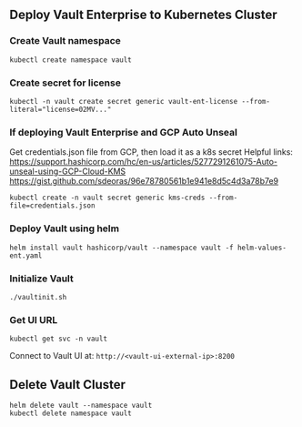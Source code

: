 ## Deploy Vault Enterprise to Kubernetes Cluster
### Create Vault namespace
```shell
kubectl create namespace vault
```

### Create secret for license
```shell
kubectl -n vault create secret generic vault-ent-license --from-literal="license=02MV..."
```

### If deploying Vault Enterprise and GCP Auto Unseal
Get credentials.json file from GCP, then load it as a k8s secret
Helpful links: 
https://support.hashicorp.com/hc/en-us/articles/5277291261075-Auto-unseal-using-GCP-Cloud-KMS
https://gist.github.com/sdeoras/96e78780561b1e941e8d5c4d3a78b7e9
```shell
kubectl create -n vault secret generic kms-creds --from-file=credentials.json
```

### Deploy Vault using helm

```shell
helm install vault hashicorp/vault --namespace vault -f helm-values-ent.yaml
```

### Initialize Vault

```shell
./vaultinit.sh
```

### Get UI URL

```shell
kubectl get svc -n vault
```
Connect to Vault UI at: `http://<vault-ui-external-ip>:8200`

## Delete Vault Cluster
```shell
helm delete vault --namespace vault
kubectl delete namespace vault
```